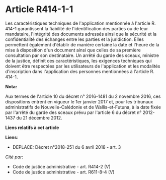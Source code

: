 # Article R414-1-1

Les caractéristiques techniques de l'application mentionnée à l'article R. 414-1 garantissent la fiabilité de
l'identification des parties ou de leur mandataire, l'intégrité des documents adressés ainsi que la sécurité et la
confidentialité des échanges entre les parties et la juridiction. Elles permettent également d'établir de manière certaine la
date et l'heure de la mise à disposition d'un document ainsi que celles de sa première consultation par son destinataire. Un
arrêté du garde des sceaux, ministre de la justice, définit ces caractéristiques, les exigences techniques qui doivent être
respectées par les utilisateurs de l'application et les modalités d'inscription dans l'application des personnes mentionnées
à l'article R. 414-1.

**Nota:**

Aux termes de l'article 10 du décret n° 2016-1481 du 2 novembre 2016, ces dispositions entrent en vigueur le 1er janvier 2017
et, pour les tribunaux administratifs de Nouvelle-Calédonie et de Wallis-et-Futuna, à la date fixée par l'arrêté du garde des
sceaux prévu par l'article 6 du décret n° 2012-1437 du 21 décembre 2012.

**Liens relatifs à cet article**

**Liens**:

  - DEPLACE: Décret n°2018-251 du 6 avril 2018 - art. 3

_Cité par_:

  - Code de justice administrative - art. R414-2 (V)
  - Code de justice administrative - art. R611-8-4 (V)
